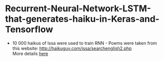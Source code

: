 # Recurrent-Neural-Network-LSTM-that-generates-haiku-in-Keras-and-Tensorflow
- 10 000 haikus of Issa were used to train RNN - Poems were taken from this website: http://haikuguy.com/issa/searchenglish2.php <br>
More details [here](https://github.com/oleksandrkim/Recurrent-Neural-Network-LSTM-that-generates-haiku-in-Keras-and-Tensorflow/blob/master/rnn_jap_poems.ipynb)

